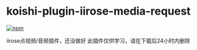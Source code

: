 # koishi-plugin-iirose-media-request

[![npm](https://img.shields.io/npm/v/koishi-plugin-iirose-media-request?style=flat-square)](https://www.npmjs.com/package/koishi-plugin-iirose-media-request)

iirose点视频/音频插件，还没做好
此插件仅供学习，请在下载后24小时内删除
